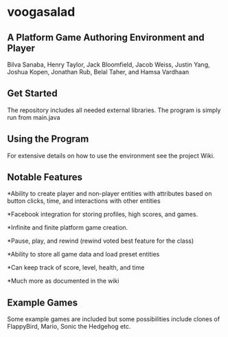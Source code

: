 # voogasalad
## A Platform Game Authoring Environment and Player
Bilva Sanaba, Henry Taylor, Jack Bloomfield, Jacob Weiss, Justin Yang, Joshua Kopen, Jonathan Rub, Belal Taher, and Hamsa Vardhaan


## Get Started
The repository includes all needed external libraries. The program is simply run from main.java

## Using the Program
For extensive details on how to use the environment see the project Wiki.

## Notable Features
*Ability to create player and non-player entities with attributes based on button clicks, time, and interactions with other entities

*Facebook integration for storing profiles, high scores, and games.

*Infinite and finite platform game creation.

*Pause, play, and rewind (rewind voted best feature for the class)

*Ability to store all game data and load preset entities

*Can keep track of score, level, health, and time

*Much more as documented in the wiki

## Example Games
Some example games are included but some possibilities include clones of FlappyBird, Mario, Sonic the Hedgehog etc. 

